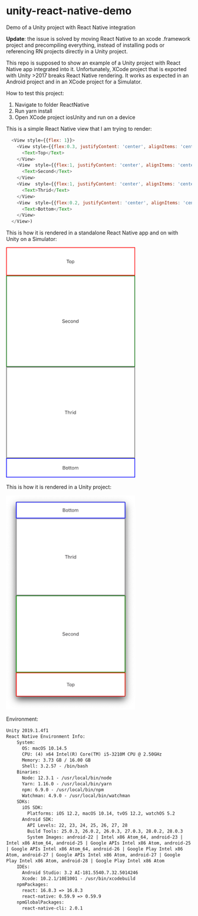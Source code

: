 # unity-react-native-demo
Demo of a Unity project with React Native integration

__Update__: the issue is solved by moving React Native to an xcode .framework project and precompiling everything, instead of installing pods or referencing RN projects directly in a Unity project.

This repo is supposed to show an example of a Unity project with React Native app integrated into it. 
Unfortunately, XCode project that is exported with Unity >2017 breaks React Native rendering.
It works as expected in an Android project and in an XCode project for a Simulator.

How to test this project:
1. Navigate to folder ReactNative
2. Run yarn install
3. Open XCode project iosUnity and run on a device

This is a simple React Native view that I am trying to render:
```js
  <View style={{flex: 1}}>
    <View style={{flex:0.3, justifyContent: 'center', alignItems: 'center', borderWidth: 2, borderColor: 'red'}}>
      <Text>Top</Text>
    </View>
    <View  style={{flex:1, justifyContent: 'center', alignItems: 'center', borderWidth: 2, borderColor: 'green'}}>
      <Text>Second</Text>
    </View>
    <View  style={{flex:1, justifyContent: 'center', alignItems: 'center', borderWidth: 2, borderColor: 'grey'}}>
      <Text>Thrid</Text>
    </View>
    <View  style={{flex:0.2, justifyContent: 'center', alignItems: 'center', borderWidth: 2, borderColor: 'blue'}}>
      <Text>Bottom</Text>
    </View>
  </View>)
```
This is how it is rendered in a standalone React Native app and on with Unity on a Simulator:
<div><img src="https://github.com/yurykorzun/unity-react-native-demo/blob/master/Screenshots/Screenshot_unity_ios_rn_simulator.png?raw=true" width="350"/></div>


This is how it is rendered in a Unity project:
<div><img src="https://github.com/yurykorzun/unity-react-native-demo/blob/master/Screenshots/Screenshot_unity_ios_rn_device.png?raw=true" width="350"/></div>

Environment:
```
Unity 2019.1.4f1
React Native Environment Info:
    System:
      OS: macOS 10.14.5
      CPU: (4) x64 Intel(R) Core(TM) i5-3210M CPU @ 2.50GHz
      Memory: 3.73 GB / 16.00 GB
      Shell: 3.2.57 - /bin/bash
    Binaries:
      Node: 12.3.1 - /usr/local/bin/node
      Yarn: 1.16.0 - /usr/local/bin/yarn
      npm: 6.9.0 - /usr/local/bin/npm
      Watchman: 4.9.0 - /usr/local/bin/watchman
    SDKs:
      iOS SDK:
        Platforms: iOS 12.2, macOS 10.14, tvOS 12.2, watchOS 5.2
      Android SDK:
        API Levels: 22, 23, 24, 25, 26, 27, 28
        Build Tools: 25.0.3, 26.0.2, 26.0.3, 27.0.3, 28.0.2, 28.0.3
        System Images: android-22 | Intel x86 Atom_64, android-23 | Intel x86 Atom_64, android-25 | Google APIs Intel x86 Atom, android-25 | Google APIs Intel x86 Atom_64, android-26 | Google Play Intel x86 Atom, android-27 | Google APIs Intel x86 Atom, android-27 | Google Play Intel x86 Atom, android-28 | Google Play Intel x86 Atom
    IDEs:
      Android Studio: 3.2 AI-181.5540.7.32.5014246
      Xcode: 10.2.1/10E1001 - /usr/bin/xcodebuild
    npmPackages:
      react: 16.8.3 => 16.8.3 
      react-native: 0.59.9 => 0.59.9 
    npmGlobalPackages:
      react-native-cli: 2.0.1
```
